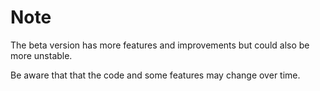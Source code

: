 # Note

The beta version has more features and improvements but could also be more unstable.

Be aware that that the code and some features may change over time.
